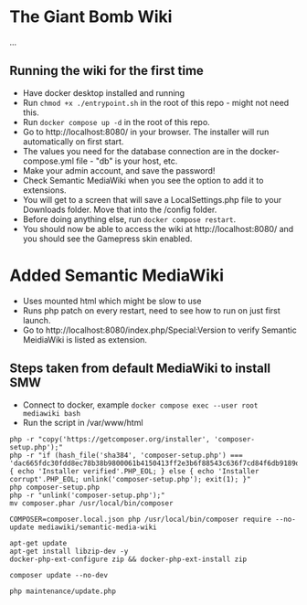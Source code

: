 # The Giant Bomb Wiki

...

## Running the wiki for the first time

- Have docker desktop installed and running
- Run `chmod +x ./entrypoint.sh` in the root of this repo - might not need this.
- Run `docker compose up -d` in the root of this repo.
- Go to http://localhost:8080/ in your browser. The installer will run automatically on first start.
- The values you need for the database connection are in the docker-compose.yml file - "db" is your host, etc.
- Make your admin account, and save the password!
- Check Semantic MediaWiki when you see the option to add it to extensions.
- You will get to a screen that will save a LocalSettings.php file to your Downloads folder. Move that into the /config folder.
- Before doing anything else, run `docker compose restart`.
- You should now be able to access the wiki at http://localhost:8080/ and you should see the Gamepress skin enabled.

# Added Semantic MediaWiki
- Uses mounted html which might be slow to use
- Runs php patch on every restart, need to see how to run on just first launch.
- Go to http://localhost:8080/index.php/Special:Version to verify Semantic MeidiaWiki is listed as extension.

## Steps taken from default MediaWiki to install SMW
- Connect to docker, example ```docker compose exec --user root mediawiki bash```
- Run the script in /var/www/html 
```
php -r "copy('https://getcomposer.org/installer', 'composer-setup.php');"
php -r "if (hash_file('sha384', 'composer-setup.php') === 'dac665fdc30fdd8ec78b38b9800061b4150413ff2e3b6f88543c636f7cd84f6db9189d43a81e5503cda447da73c7e5b6') { echo 'Installer verified'.PHP_EOL; } else { echo 'Installer corrupt'.PHP_EOL; unlink('composer-setup.php'); exit(1); }"
php composer-setup.php
php -r "unlink('composer-setup.php');"
mv composer.phar /usr/local/bin/composer

COMPOSER=composer.local.json php /usr/local/bin/composer require --no-update mediawiki/semantic-media-wiki

apt-get update
apt-get install libzip-dev -y
docker-php-ext-configure zip && docker-php-ext-install zip

composer update --no-dev

php maintenance/update.php
```
